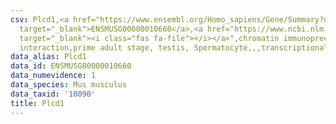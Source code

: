 ```yaml
---
csv: Plcd1,<a href="https://www.ensembl.org/Homo_sapiens/Gene/Summary?db=core;g=ENSMUSG00000010660"
  target="_blank">ENSMUSG00000010660</a>,<a href="https://www.ncbi.nlm.nih.gov/pubmed/25450459"
  target="_blank"><i class="fas fa-file"></i></a>",chromatin immunoprecipitation assay,direct
  interaction,prime adult stage, testis, Spermatocyte,,,transcriptional regulation,
data_alias: Plcd1
data_id: ENSMUSG00000010660
data_numevidence: 1
data_species: Mus musculus
data_taxid: '10090'
title: Plcd1
---
```

